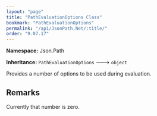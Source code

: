 ```yaml
---
layout: "page"
title: "PathEvaluationOptions Class"
bookmark: "PathEvaluationOptions"
permalink: "/api/JsonPath.Net/:title/"
order: "9.07.17"
---
```

**Namespace:** Json.Path

**Inheritance:**
`PathEvaluationOptions`
 🡒 
`object`

Provides a number of options to be used during evaluation.

## Remarks

Currently that number is zero.

